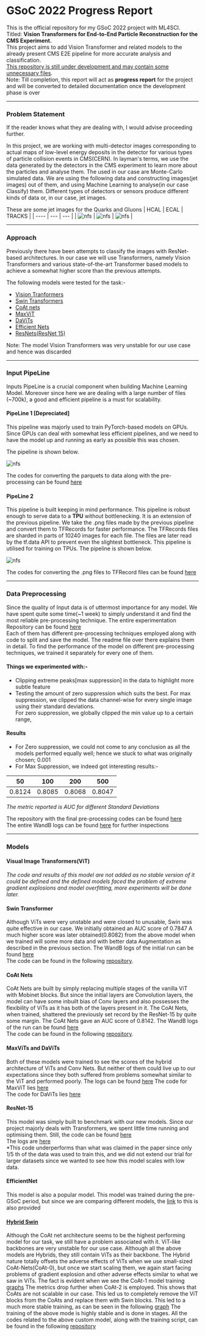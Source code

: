 # GSoC 2022 Progress Report
This is the official repository for my GSoC 2022 project with ML4SCI.</br>
Titled: **Vision Transformers for End-to-End Particle Reconstruction for the CMS Experiment.**</br>
This project aims to add Vision Transformer and related models to the already present CMS E2E
pipeline for more accurate analysis and classification.</br>
<ins>This repository is still under development and may contain some unnecessary files</ins>.</br>
Note: Till completion, this report will act as **progress report** for the project and will be converted
to detailed documentation once the development phase is over
***
### Problem Statement
If the reader knows what they are dealing with, I would advise proceeding further.

In this project, we are working with multi-detector images corresponding to actual maps of low-level
energy deposits in the detector for various types of particle collision events in CMS(CERN).
In layman's terms, we use the data generated by the detectors in the CMS experiment to 
learn more about the particles and analyse them. The used in our case are Monte-Carlo simulated 
data. We are using the following data and constructing images(jet images) out of them, and using
Machine Learning to analyse(in our case Classify) them. Different types of detectors or sensors
produce different kinds of data or, in our case, jet images.

These are some jet images for the Quarks and Gluons
| HCAL | ECAL | TRACKS |
| ---- | --- | --- |
| ![nfs](./images/0.png) | ![nfs](./images/1.png) | ![nfs](./images/2.png) |

***
### Approach
Previously there have been attempts to classify the images with ResNet-based architectures. In our case
we will use Transformers, namely Vision Transformers and various state-of-the-art Transformer based models to
achieve a somewhat higher score than the previous attempts.

The following models were tested for the task:-
* [Vision Tranformers](https://arxiv.org/abs/2010.11929)
* [Swin Transformers](https://arxiv.org/abs/2103.14030)
* [CoAt nets](https://arxiv.org/abs/2106.04803)
* [MaxViT](https://arxiv.org/abs/2204.01697)
* [DaViTs](https://arxiv.org/abs/2204.03645)
* [Efficient Nets](https://arxiv.org/abs/1905.11946)
* [ResNets(ResNet 15)](https://arxiv.org/abs/1512.03385)</br>

Note: The model Vision Transformers was very unstable for our use case and hence was discarded
***
### Input PipeLine
Inputs PipeLine is a crucial component when building Machine Learning Model. Moreover
since here we are dealing with a large number of files (~700k), a good and efficient pipeline
is a must for scalability.

#### PipeLine 1 [Depreciated]
This pipeline was majorly used to train PyTorch-based models on GPUs. Since
GPUs can deal with somewhat less efficient pipelines, and we need to have the model 
up and running as early as possible this was chosen.</br>

The pipeline is shown below.

![nfs](./images/pipeline1.png)

The codes for converting the parquets to data along with the pre-processing can
be found [here](./Dataset_Finder/Try-2/runner.py)

#### PipeLine 2
This pipeline is built keeping in mind performance.
This pipeline is robust enough to serve data to a **TPU** without bottlenecking.
It is an extension of the previous pipeline. We take the .png files made by the
previous pipeline and convert them to TFRecords for faster performance. The TFRecords files 
are sharded in parts of 10240 images for each file. The files are later read by the tf.data API to prevent 
even the slightest bottleneck. This pipeline is utilised for training on TPUs.
The pipeline is shown below.

![nfs](images/pipe2.png)

The codes for converting the .png files to TFRecord files can be found [here](./TFRecord/TFRecord_Creater.ipynb)

***
### Data Preprocessing
Since the quality of Input data is of uttermost importance for any model. We have spent quite some time(~1 week)
to simply understand it and find the most reliable pre-processing technique.
The entire experimentation Repository can be found [here](https://github.com/dc250601/GSOC/tree/main/Dataset_Finder)</br>
Each of them has different pre-processing techniques employed along with code to split and save the model.
The readme file over there explains them in detail.
To find the performance of the model on different pre-processing techniques, we trained it separately for every
one of them.

#### Things we experimented with:-
* Clipping extreme peaks[max suppression] in the data to highlight more subtle feature
* Testing the amount of zero suppression which suits the best.
For max suppression, we clipped the data channel-wise for every single image using their standard deviations.</br>
For zero suppression, we globally clipped the min value up to a certain range,

#### Results
* For Zero suppression, we could not come to any conclusion as all the models performed equally well; hence we stuck to what was originally chosen; 0.001
* For Max Suppression, we indeed got interesting results:- </br>

| 50 | 100 | 200 | 500 | 
| --- | --- | --- | --- |
|0.8124 | 0.8085 | 0.8068 |0.8047 |

*The metric reported is AUC for different Standard Deviations* 


The repository with the final pre-processing codes can be found [here](./Dataset_Finder/Try-4/runner.py)</br>
The entire WandB logs can be found [here](https://wandb.ai/dc250601/Clipped%20dataset%20Finder_try2?workspace=user-dc250601) for further inspections
***
### Models


#### Visual Image Transformers(ViT)
*The code and results of this model are not added as no stable version of it could be defined
and the defined models faced the problem of extreme gradient explosions and model overfitting, more experiments
will be done later.* 

#### Swin Transformer
Although ViTs were very unstable and were closed to unusable, Swin was quite effective in our case.
We initially obtained an AUC score of 0.7847
A much higher score was later obtained(0.8082) from the above model when we trained will some more data and with better data Augmentation
as described in the previous section.
The WandB logs of the initial run can be found [here](https://wandb.ai/dc250601/kaggle_Auc_fixed/runs/2m7wv9u6?workspace=user-dc250601)</br>
The code can be found in the following [repository](./Swin/Swin.ipynb).</br>


#### CoAt Nets 
CoAt Nets are built by simply replacing multiple stages of the vanilla ViT with Mobinet blocks. But since the initial layers are Convolution 
layers, the model can have some inbuilt bias of Conv layers and also possesses the flexibility of ViTs as it has both of the layers present in it.
The CoAt Nets, when trained, shattered the previously set record by the ResNet-15 by quite some margin.
The CoAt Nets gave an AUC score of 0.8142.
The WandB logs of the run can be found [here](https://wandb.ai/dc250601/Total_dataset/runs/2lk1n956?workspace=user-dc250601)</br>
The code can be found in the following [repository](./CoAt_Full_dataset/master.py).


#### MaxViTs and DaViTs
Both of these models were trained to see the scores of the hybrid architecture of ViTs and Conv Nets.
But neither of them could live up to our expectations since they both suffered from problems somewhat similar to the ViT and performed poorly.
The logs can be found [here](https://wandb.ai/dc250601/New_Models?workspace=user-dc250601)
The code for MaxViT lies [here](https://github.com/dc250601/GSOC/tree/main/Ensemble/MaxViT)</br>
The code for DaViTs lies [here](https://github.com/dc250601/GSOC/tree/main/Ensemble/DaViT)


#### ResNet-15 
This model was simply built to benchmark with our new models. Since our project majorly deals with Transformers, we spent little time running
and optimising them.
Still, the code can be found [here](ResNet/ResNet.ipynb)</br>
The logs are [here](https://wandb.ai/dc250601/kaggle_Auc_fixed/runs/arhxi56z?workspace=user-dc250601)</br>
*This code underperforms than what was claimed in the paper since only 1/5 th of the data was used to train this, and we did not extend our trial 
for larger datasets since we wanted to see how this model scales with low data.

#### EfficientNet
This model is also a popular model. This model was trained during the pre-GSoC period, but since we are comparing different models, the [link](https://github.com/dc250601/CMS-GSoC-2022/tree/main/Common%20-%20II) to this
is also provided


#### <ins>Hybrid Swin</ins>
Although the CoAt net architecture seems to be the highest performing model for our task, we still have a problem associated with it. ViT-like backbones are 
very unstable for our use case. Although all the above models are Hybrids, they still contain ViTs as their backbone. The Hybrid nature totally offsets the adverse
effects of ViTs when we use small-sized CoAt-Nets(CoAt-0), but once we start scaling them, we again start facing problems of gradient explosion and other adverse 
effects similar to what we saw in ViTs.
The fact is evident when we see the CoAt-1 model training [graphs](https://wandb.ai/dc250601/Coat1?workspace=user-dc250601)
The metrics drop further when CoAt-2 is employed. This shows that CoAts are not scalable in our case.
This led us to completely remove the ViT blocks from the CoAts and replace them with Swin blocks.
This led to a much more stable training, as can be seen in the following [graph](https://wandb.ai/dc250601/Ensemble/runs/21zil3cn?workspace=user-dc250601)
The training of the above mode is highly stable and is done in stages. All the codes related to the above custom model, along with the training script, can
be found in the following [repository](Ensemble/Eff_Swin/model.py)

